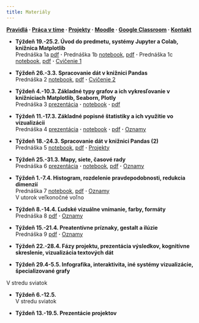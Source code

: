 ```yaml
---
title: Materiály
---
```


**[Pravidlá](./Rules.md) · [Práca v tíme](./Groups.md) · [Projekty](./Projects.md) · [Moodle](https://moodle.uniba.sk/course/view.php?id=3421) · [Google Classroom](https://classroom.google.com) · [Kontakt](./Contact.md)**

* **Týždeň 19.-25.2. Úvod do predmetu, systémy Jupyter a Colab, knižnica Matplotlib**<br>
Prednáška 1a [pdf](./pdf/L01a_visualization_history.pdf) **·** 
Prednáška 1b [notebook](https://colab.research.google.com/github/bbrejova/viz//blob/master/notebooks/L01b_Jupyter_Colab_Matplotlib.ipynb), [pdf](./pdf/L01b_Jupyter_Colab_Matplotlib.pdf) **·** Prednáška 1c [notebook](https://colab.research.google.com/github/bbrejova/viz//blob/master/notebooks/L01c_Libraries.ipynb), [pdf](./pdf/L01c_Libraries.pdf) **·**
[Cvičenie 1](./Tutorial1.md)

* **Týždeň 26.-3.3. Spracovanie dát v knižnici Pandas**<br>
Prednáška 2 [notebook](https://colab.research.google.com/github/bbrejova/viz//blob/master/notebooks/L02_Processing_Pandas.ipynb), [pdf](./pdf/L02_Processing_Pandas.pdf) **·** [Cvičenie 2](./Tutorial2.md) 


* **Týždeň 4.-10.3. Základné typy grafov a ich vykresľovanie v knižniciach Matplotlib, Seaborn, Plotly**<br>
Prednáška 3 [prezentácia](./pdf/L03a_Plot_types.pdf)  **·**  [notebook](https://colab.research.google.com/github/bbrejova/viz/blob/master/notebooks/L03b_Plot_types.ipynb) **·** [pdf](./pdf/L03b_Plot_types.pdf) 


* **Týždeň 11.-17.3. Základné popisné štatistiky a ich využitie vo vizualizácii**<br>
Prednáška 4 [prezentácia](./pdf/L04a_Summary_statistics.pdf)  **·** [notebook](https://colab.research.google.com/github/bbrejova/viz/blob/master/notebooks/L04_Summary_statistics.ipynb) **·** [pdf](./pdf/L04_Summary_statistics.pdf) **·**  [Oznamy](./L04-notes.md)

* **Týždeň 18.-24.3. Spracovanie dát v knižnici Pandas (2)**<br>
Prednáška 5 [notebook](https://colab.research.google.com/github/bbrejova/viz/blob/master/notebooks/L05_Pandas_2.ipynb), [pdf](./pdf/L05_Pandas_2.pdf) **·** [Projekty](./Projects.md)

* **Týždeň 25.-31.3. Mapy, siete, časové rady**<br>
Prednáška 6 [prezentácia](./pdf/L06a_Maps_etc.pdf)  **·** [notebook](https://colab.research.google.com/github/bbrejova/viz/blob/master/notebooks/L06_Maps_etc.ipynb), [pdf](./pdf/L06_Maps_etc.pdf) **·**  [Oznamy](./L06-notes.md)

* **Týždeň 1.-7.4. Histogram, rozdelenie pravdepodobnosti, redukcia dimenzií**<br>
Prednáška 7 [notebook](https://colab.research.google.com/github/bbrejova/viz/blob/master/notebooks/L07_More_statistics.ipynb), [pdf](./pdf/L07_More_statistics.pdf) **·** [Oznamy](./L07-notes.md)<br>
V utorok veľkonočné voľno

* **Týždeň 8.-14.4. Ľudské vizuálne vnímanie, farby, formáty**<br>
Prednáška 8 [pdf](./pdf/L08_Perception_colors.pdf) **·** [Oznamy](./L08-notes.md)

* **Týždeň 15.-21.4. Preatentívne príznaky, gestalt a ilúzie**<br>
Prednáška 9 [pdf](./pdf/L09_Preattentive_and_Gestalt.pdf) **·** [Oznamy](./L09-notes.md)

* **Týždeň 22.-28.4. Fázy projektu, prezentácia výsledkov, kognitívne skreslenie, vizualizácia textových dát**<br>
<!-- Prednáška 10 [pdf](./pdf/L10_Presentation_and_text.pdf) **·** [Oznamy](./L10-notes.md)-->

* **Týždeň 29.4-5.5. Infografika, interaktivita, iné systémy vizualizácie, špecializované grafy**<br>
<!-- Prednáška 11 [notebook](https://colab.research.google.com/github/bbrejova/viz/blob/master/notebooks/L11_Miscelaneous.ipynb), [pdf](./pdf/L11_Miscelaneous.pdf) **·** [Oznamy](./L11-notes.md)<br>-->
V stredu sviatok

* **Týždeň 6.-12.5.**<br>
V stredu sviatok

* **Týždeň 13.-19.5. Prezentácie projektov**
